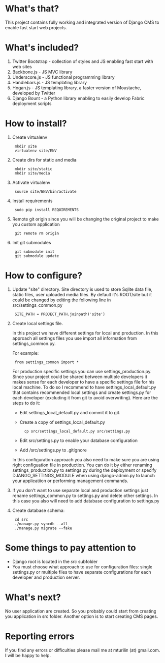 # What's that?

This project contains fully working and integrated version of Django CMS to enable fast start web projects.


# What's included?

1. Twitter Bootstrap - collection of styles and JS enabling fast start with web sites
4. Backbone.js - JS MVC library
5. Underscore.js - JS functional programming library
6. Handlebars.js - JS templating library
7. Hogan.js - JS templating library, a faster version of Moustache, developed by Twitter
8. Django Bount - a Python library enabling to easily develop Fabric deployment scripts

# How to install?

1. Create virtualenv

        mkdir site
        virtualenv site/ENV

2. Create dirs for static and media

        mkdir site/static
        mkdir site/media

3. Activate virtualenv

        source site/ENV/bin/activate

4. Install requirements

        sudo pip install REQUIREMENTS

5. Remote git origin since you will be changing the original project to make you custom application

        git remote rm origin

6. Init git submodules

        git submodule init
        git submodule update

# How to configure?

1. Update "site" directory.
    Site directory is used to store Sqlite data file, static files, user uploaded media files.
    By default it's ROOT/site but it could be changed by editing the following line in src/settings_common.py

        SITE_PATH = PROJECT_PATH.joinpath('site')

2. Create local settings file.

    In this project we have different settings for local and production. In this approach all settings files you use
    import all information from
    settings_common.py.

    For example:

        from settings_common import *

    For production specific settings you can use settings_production.py. Since your project could be
    shared between multiple developers it makes sense for each developer to have a specific settings file for his local
    machine. To do so I recommend to have settings_local_default.py that contains recommended local settings and create
    settings.py for each developer (excluding it from git to avoid overwriting). Here are the steps to do it:

    * Edit settings_local_default.py and commit it to git.

    * Create a copy of settings_local_default.py

            cp src/settings_local_default.py src/settings.py

    * Edit src/settings.py to enable your database configuration

    * Add /src/settings.py to .gitignore

    In this configuration approach you also need to make sure you are using right configuation file in production. You
    can do it by either renaming settings_production.py to settings.py during the deployment or specify
    DJANGO_SETTINGS_MODULE when using django-admin.py to launch your applicatiion or performing management commands.


3. If you don't want to use separate local and production settings just rename settings_common.py to settings.py and
    delete other settings. In this case you also will need to add database configuration to settings.py

3. Create database schema:

        cd src
        ./manage.py syncdb --all
        ./manage.py migrate --fake


# Some things to pay attention to

* Django root is located in the *src* subfolder
* You must choose what approach to use for configuration files: single settings.py or multiple files to have separate
    configurations for each developer and production server.


# What's next?

No user application are created. So you probably could start from creating you application in src folder. Another option is to start creating CMS pages.

# Reporting errors

If you find any errors or difficulties please mail me at mturilin (at) gmail.com. I will be happy to help.